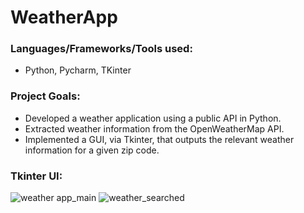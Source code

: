 # WeatherApp

### Languages/Frameworks/Tools used:

- Python, Pycharm, TKinter

### Project Goals:

- Developed a weather application using a public API in Python.
- Extracted weather information from the OpenWeatherMap API.
- Implemented a GUI, via Tkinter, that outputs the relevant weather information for a given zip code.

### Tkinter UI:

![weather app_main](https://user-images.githubusercontent.com/51865580/146094181-a816727b-c6a7-4467-a725-7ca97a66b58e.png)
![weather_searched](https://user-images.githubusercontent.com/51865580/146094197-3afdef74-0914-4ade-a8b0-b8b2c939b147.png)
